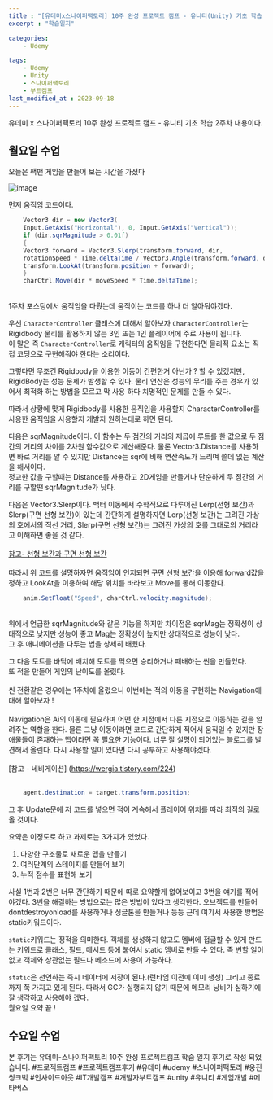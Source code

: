 ```yaml
---
title : "[유데미x스나이퍼팩토리] 10주 완성 프로젝트 캠프 - 유니티(Unity) 기초 학습 2주차"
excerpt : "학습일지"

categories:
    - Udemy

tags:
    - Udemy
    - Unity
    - 스나이퍼팩토리
    - 부트캠프
last_modified_at : 2023-09-18
---
```


유데미 x 스나이퍼팩토리 10주 완성 프로젝트 캠프 - 유니티 기초 학습 2주차 내용이다.<br>

## 월요일 수업

오늘은 팩맨 게임을 만들어 보는 시간을 가졌다<br>

![image](https://github.com/Been98/Been98.github.io/assets/85021523/ae44236f-6271-4315-bcbf-81f90a233eab)
<br>

먼저 움직임 코드이다.
```C#
    Vector3 dir = new Vector3(
    Input.GetAxis("Horizontal"), 0, Input.GetAxis("Vertical"));
    if (dir.sqrMagnitude > 0.01f)
    {
    Vector3 forward = Vector3.Slerp(transform.forward, dir,
    rotationSpeed * Time.deltaTime / Vector3.Angle(transform.forward, dir));
    transform.LookAt(transform.position + forward);
    }
    charCtrl.Move(dir * moveSpeed * Time.deltaTime);
```
<br>
1주차 포스팅에서 움직임을 다뤘는데 움직이는 코드를 하나 더 알아둬야겠다.

우선 `CharacterController` 클래스에 대해서 알아보자
`CharacterController`는 Rigidbody 물리를 활용하지 않는 3인 또는 1인 플레이어에 주로 사용이 됩니다. <br>
이 말은 즉 `CharacterController`로 캐릭터의 움직임을 구현한다면 물리적 요소는 직접 코딩으로 구현해줘야 한다는 소리이다.<br>

그렇다면 무조건 Rigidbody을 이용한 이동이 간편한거 아닌가 ? 할 수 있겠지만,
RigidBody는 성능 문제가 발생할 수 있다. 물리 연산은 성능의 무리를 주는 경우가 있어서 최적화 하는 방법을 모르고 막 사용 하다 치명적인 문제를 만들 수 있다.<br>

따라서 상황에 맞게 Rigidbody를 사용한 움직임을 사용할지 CharacterController를 사용한 움직임을 사용할지 개발자 원하는대로 하면 된다.

다음은 sqrMagnitude이다. 이 함수는 두 점간의 거리의 제곱에 루트를 한 값으로 두 점간의 거리의 차이를 2차원 함수값으로 계산해준다.
물론 Vector3.Distance를 사용하면 바로 거리를 알 수 있지만 Distance는 sqr에 비해 연산속도가 느리며 쓸데 없는 계산을 해서이다. <br>
정교한 값을 구할때는 Distance를 사용하고 2D게임을 만들거나 단순하게 두 점간의 거리를 구할땐 sqrMagnitude가 낫다.<br>

다음은 Vector3.Slerp이다. 백터 이동에서 수학적으로 다루어진 Lerp(선형 보간)과 Slerp(구면 선형 보간)이 있는데 간단하게 설명하자면  Lerp(선형 보간)는 그려진 가상의 호에서의 직선 거리, Slerp(구면 선형 보간)는 그려진 가상의 호를 그대로의 거리라고 이해하면 좋을 것 같다.<br><br>
[참고- 선형 보간과 구면 선형 보간](https://nobilitycat.tistory.com/entry/%EC%84%A0%ED%98%95-%EB%B3%B4%EA%B0%84%EA%B3%BC-%EA%B5%AC%EB%A9%B4-%EC%84%A0%ED%98%95-%EB%B3%B4%EA%B0%84slerp)
<br><br>
따라서 위 코드를 설명하자면 움직임이 인지되면 구면 선형 보간을 이용해 forward값을 정하고 LookAt을 이용하여 해당 위치를 바라보고 Move를 통해 이동한다.

```C#
    anim.SetFloat("Speed", charCtrl.velocity.magnitude);
```
<br>
위에서 언급한 sqrMagnitude와 같은 기능을 하지만 차이점은 sqrMag는 정확성이 상대적으로 낮지만 성능이 좋고 Mag는 정확성이 높지만 상대적으로 성능이 낮다.
<br>
그 후 애니메이션을 다루는 법을 상세히 배웠다.<br>

그 다음 도트를 바닥에 배치해 도트를 먹으면 승리하거나 패배하는 씬을 만들었다. <br>
또 적을 만들어 게임의 난이도를 올렸다.<br><br>
씬 전환같은 경우에는 1주차에 올렸으니 이번에는 적의 이동을 구현하는 Navigation에 대해 알아보자 ! <br><br>
Navigation은 Ai의 이동에 필요하며 어떤 한 지점에서 다른 지점으로 이동하는 길을 알려주는 역할을 한다. 물론 그냥 이동이라면 코드로 간단하게 적어서 움직일 수 있지만 장애물들이 존재하는 맵이라면 꼭 필요한 기능이다. 너무 잘 설명이 되어있는 블로그를 발견해서 올린다. 다시 사용할 일이 있다면 다시 공부하고 사용해야겠다.<br><br>
[참고 - 네비게이션] (https://wergia.tistory.com/224)
<br><br>
```C#
    agent.destination = target.transform.position;
```
그 후 Update문에 저 코드를 넣으면 적이 계속해서 플레이어 위치를 따라 최적의 길로 올 것이다.<br>

요약은 이정도로 하고 과제로는 3가지가 있었다.
1. 다양한 구조물로 새로운 맵을 만들기
2. 여러단계의 스테이지를 만들어 보기
3. 누적 점수를 표현해 보기

사실 1번과 2번은 너무 간단하기 때문에 따로 요약할게 없어보이고 3번을 얘기를 적어야겠다.
3번을 해결하는 방법으로는 많은 방법이 있다고 생각한다. 오브젝트를 만들어 dontdestroyonload를 사용하거나 싱글톤을 만들거나 등등 근데 여기서 사용한 방법은 static키워드이다.<br>

`static`키워드는 정적을 의미한다. 객체를 생성하지 않고도 멤버에 접글할 수 있게 만드는 키워드로 클래스, 필드, 메서드 등에 붙여서 static 멤버로 만들 수 있다.
즉 변할 일이 없고 객체와 상관없는 필드나 메소드에 사용이 가능하다.<br>

`static`은 선언하는 즉시 데이터에 저장이 된다.(런타임 이전에 이미 생성) 그리고 종료까지 쭉 가지고 있게 된다. 따라서 GC가 실행되지 않기 때문에 메모리 낭비가 심하기에 잘 생각하고 사용해야 겠다. 
<br>
월요일 요약 끝 ! 

## 수요일 수업


본 후기는 유데미-스나이퍼팩토리 10주 완성 프로젝트캠프 학습 일지 후기로 작성 되었습니다.
#프로젝트캠프 #프로젝트캠프후기 #유데미 #udemy #스나이퍼팩토리 #웅진씽크빅 #인사이드아웃 #IT개발캠프 #개발자부트캠프 #unity #유니티 #게임개발 #메타버스 